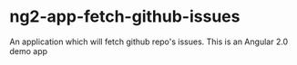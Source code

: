 # ng2-app-fetch-github-issues
An application which will fetch github repo's issues. This is an Angular 2.0 demo app
